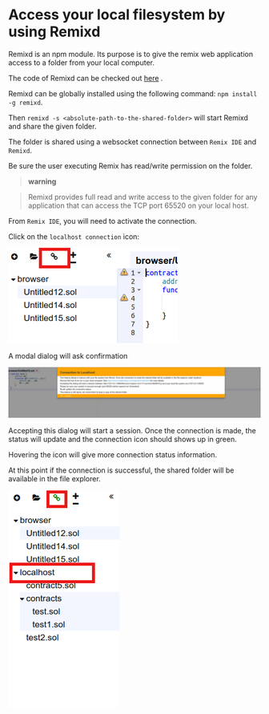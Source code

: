 Access your local filesystem by using Remixd
===================================================

Remixd is an npm module. Its purpose is to give the remix web
application access to a folder from your local computer.

The code of Remixd can be checked out
[here](https://github.com/ethereum/remixd) .

Remixd can be globally installed using the following command:
`npm install -g remixd`.

Then `remixd -s <absolute-path-to-the-shared-folder>` will start Remixd
and share the given folder.

The folder is shared using a websocket connection between `Remix IDE`
and `Remixd`.

Be sure the user executing Remix has read/write permission on the
folder.

> **warning**

> Remixd provides full read and write access to the given folder for any
> application that can access the TCP port 65520 on your local host.

From `Remix IDE`, you will need to activate the connection.

Click on the `localhost connection` icon:

![image](remixd_noconnection.png)

A modal dialog will ask confirmation

![image](remixd_alert.png)

Accepting this dialog will start a session. Once the connection is made,
the status will update and the connection icon should shows up in green.

Hovering the icon will give more connection status information.

At this point if the connection is successful, the shared folder will be
available in the file explorer.

![image](remixd_connectionok.png)
